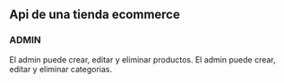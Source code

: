 ## Api de una tienda ecommerce

### ADMIN

El admin puede crear, editar y eliminar productos.
El admin puede crear, editar y eliminar categorias.
